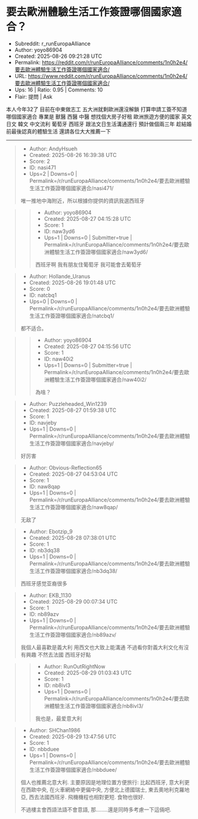 # 要去歐洲體驗生活工作簽證哪個國家適合？

- Subreddit: r_runEuropaAlliance
- Author: yoyo86904
- Created: 2025-08-26 09:21:28 UTC
- Permalink: https://reddit.com/r/runEuropaAlliance/comments/1n0h2e4/要去歐洲體驗生活工作簽證哪個國家適合/
- URL: https://www.reddit.com/r/runEuropaAlliance/comments/1n0h2e4/要去歐洲體驗生活工作簽證哪個國家適合/
- Ups: 16 | Ratio: 0.95 | Comments: 10
- Flair: 提問 | Ask


本人今年32了 目前在中東做志工 五大洲就剩歐洲還沒解鎖
打算申請工簽不知道哪個國家適合 專業是 獸醫 西醫 中醫 想找個大房子好租
歐洲旅遊方便的國家 英文 日文 韓文 中文流利 葡萄牙 西班牙
跟法文日生活溝通還行 預計做個兩三年 趁結婚前最後認真的體驗生活
還請各位大大推薦一下


---

> - Author: AndyHsueh
> - Created: 2025-08-26 16:39:38 UTC
> - Score: 2
> - ID: nasi471
> - Ups=2 | Downs=0 | Permalink=/r/runEuropaAlliance/comments/1n0h2e4/要去歐洲體驗生活工作簽證哪個國家適合/nasi471/
>
> 唯一推地中海附近，所以根據你提供的資訊我選西班牙

>> - Author: yoyo86904
>> - Created: 2025-08-27 04:15:28 UTC
>> - Score: 1
>> - ID: naw3yd6
>> - Ups=1 | Downs=0 | Submitter=true | Permalink=/r/runEuropaAlliance/comments/1n0h2e4/要去歐洲體驗生活工作簽證哪個國家適合/naw3yd6/
>>
>> 西班牙啊 我有朋友住葡萄牙 我可能會去葡萄牙

> - Author: Hollande_Uranus
> - Created: 2025-08-26 19:01:48 UTC
> - Score: 0
> - ID: natcbq1
> - Ups=0 | Downs=0 | Permalink=/r/runEuropaAlliance/comments/1n0h2e4/要去歐洲體驗生活工作簽證哪個國家適合/natcbq1/
>
> 都不适合。

>> - Author: yoyo86904
>> - Created: 2025-08-27 04:15:56 UTC
>> - Score: 1
>> - ID: naw40i2
>> - Ups=1 | Downs=0 | Submitter=true | Permalink=/r/runEuropaAlliance/comments/1n0h2e4/要去歐洲體驗生活工作簽證哪個國家適合/naw40i2/
>>
>> 為啥？

> - Author: Puzzleheaded_Win1239
> - Created: 2025-08-27 01:59:38 UTC
> - Score: 1
> - ID: navjeby
> - Ups=1 | Downs=0 | Permalink=/r/runEuropaAlliance/comments/1n0h2e4/要去歐洲體驗生活工作簽證哪個國家適合/navjeby/
>
> 好厉害

> - Author: Obvious-Reflection65
> - Created: 2025-08-27 04:53:04 UTC
> - Score: 1
> - ID: naw8qap
> - Ups=1 | Downs=0 | Permalink=/r/runEuropaAlliance/comments/1n0h2e4/要去歐洲體驗生活工作簽證哪個國家適合/naw8qap/
>
> 无敌了

> - Author: Ebotzip_9
> - Created: 2025-08-28 07:38:01 UTC
> - Score: 1
> - ID: nb3dq38
> - Ups=1 | Downs=0 | Permalink=/r/runEuropaAlliance/comments/1n0h2e4/要去歐洲體驗生活工作簽證哪個國家適合/nb3dq38/
>
> 西班牙感觉亚裔很多

> - Author: EKB_1130
> - Created: 2025-08-29 00:07:34 UTC
> - Score: 1
> - ID: nb89azv
> - Ups=1 | Downs=0 | Permalink=/r/runEuropaAlliance/comments/1n0h2e4/要去歐洲體驗生活工作簽證哪個國家適合/nb89azv/
>
> 我個人最喜歡是義大利 用西文也大致上能溝通 不過看你對義大利文化有沒有興趣 不然去法國 西班牙好點

>> - Author: RunOutRightNow
>> - Created: 2025-08-29 01:03:43 UTC
>> - Score: 1
>> - ID: nb8ivl3
>> - Ups=1 | Downs=0 | Permalink=/r/runEuropaAlliance/comments/1n0h2e4/要去歐洲體驗生活工作簽證哪個國家適合/nb8ivl3/
>>
>> 我也是，最爱意大利

> - Author: SHChan1986
> - Created: 2025-08-29 13:47:56 UTC
> - Score: 1
> - ID: nbbduee
> - Ups=1 | Downs=0 | Permalink=/r/runEuropaAlliance/comments/1n0h2e4/要去歐洲體驗生活工作簽證哪個國家適合/nbbduee/
>
> 個人也推薦北意大利. 主要原因是地理位置方便旅行: 比起西班牙, 意大利更在西歐中央, 在火車網絡中更偏中央, 方便北上德國瑞士, 東去奧地利克羅地亞, 西去法國西班牙. 飛機機程也相對更短. 食物也很好.
> 
> 不過樓主會西語法語不會意語, 那........還是同時多考慮一下這倆吧.
